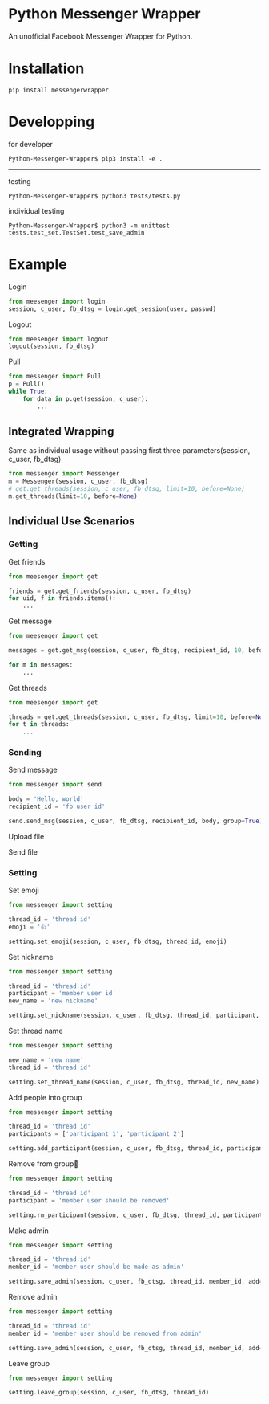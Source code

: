 # Python Messenger Wrapper

An unofficial Facebook Messenger Wrapper for Python.

# Installation

```
pip install messengerwrapper
```
# Developping
for developer
```
Python-Messenger-Wrapper$ pip3 install -e .

```

---
testing
```
Python-Messenger-Wrapper$ python3 tests/tests.py
```

individual testing

```
Python-Messenger-Wrapper$ python3 -m unittest tests.test_set.TestSet.test_save_admin
```
# Example
Login

```python
from meesenger import login
session, c_user, fb_dtsg = login.get_session(user, passwd)
```

Logout

```python
from meesenger import logout
logout(session, fb_dtsg)
```

Pull

```python
from messenger import Pull
p = Pull()
while True:
    for data in p.get(session, c_user):
        ...
```

## Integrated Wrapping
Same as individual usage without passing first three parameters(session, c_user, fb_dtsg)
```python
from messenger import Messenger
m = Messenger(session, c_user, fb_dtsg)
# get.get_threads(session, c_user, fb_dtsg, limit=10, before=None)
m.get_threads(limit=10, before=None)
```
## Individual Use Scenarios

### Getting

Get friends

```python
from meesenger import get

friends = get.get_friends(session, c_user, fb_dtsg)
for uid, f in friends.items():
    ...
```

Get message

```python
from meesenger import get

messages = get.get_msg(session, c_user, fb_dtsg, recipient_id, 10, before=None)

for m in messages:
    ...
```

Get threads

```python
from meesenger import get

threads = get.get_threads(session, c_user, fb_dtsg, limit=10, before=None)    
for t in threads:
    ...
```
### Sending

Send message

```python
from messenger import send

body = 'Hello, world'
recipient_id = 'fb user id'

send.send_msg(session, c_user, fb_dtsg, recipient_id, body, group=True)
```

Upload file

Send file


### Setting

Set emoji

```python
from messenger import setting

thread_id = 'thread id'
emoji = '👍'

setting.set_emoji(session, c_user, fb_dtsg, thread_id, emoji)
```

Set nickname

```python
from messenger import setting

thread_id = 'thread id'
participant = 'member user id'
new_name = 'new nickname'

setting.set_nickname(session, c_user, fb_dtsg, thread_id, participant, new_name)
```

Set thread name

```python
from messenger import setting

new_name = 'new name'
thread_id = 'thread id'

setting.set_thread_name(session, c_user, fb_dtsg, thread_id, new_name)
```

Add people into group

```python
from messenger import setting

thread_id = 'thread id'
participants = ['participant 1', 'participant 2']

setting.add_participant(session, c_user, fb_dtsg, thread_id, participants)
```

Remove from group 

```python
from messenger import setting

thread_id = 'thread id'
participant = 'member user should be removed'

setting.rm_participant(session, c_user, fb_dtsg, thread_id, participant)
```

Make admin

```python
from messenger import setting

thread_id = 'thread id'
member_id = 'member user should be made as admin'

setting.save_admin(session, c_user, fb_dtsg, thread_id, member_id, add=True)

```

Remove admin

```python
from messenger import setting

thread_id = 'thread id'
member_id = 'member user should be removed from admin'

setting.save_admin(session, c_user, fb_dtsg, thread_id, member_id, add=False)

```

Leave group

```python
from messenger import setting

setting.leave_group(session, c_user, fb_dtsg, thread_id)
```